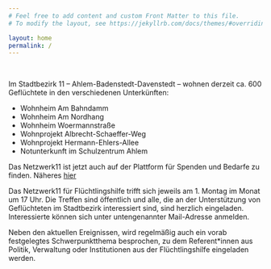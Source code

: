 ```yaml
---
# Feel free to add content and custom Front Matter to this file.
# To modify the layout, see https://jekyllrb.com/docs/themes/#overriding-theme-defaults

layout: home
permalink: /
---
```


  
<br> 


Im Stadtbezirk 11 – Ahlem-Badenstedt-Davenstedt – wohnen derzeit ca. 600 Geflüchtete in den verschiedenen Unterkünften:

- Wohnheim Am Bahndamm
- Wohnheim Am Nordhang
- Wohnheim Woermannstraße
- Wohnprojekt Albrecht-Schaeffer-Weg
- Wohnprojekt Hermann-Ehlers-Allee  
- Notunterkunft im Schulzentrum Ahlem

Das Netzwerk11 ist jetzt auch auf der Plattform für Spenden und Bedarfe zu finden. Näheres <a href="../../news">hier</a>

Das Netzwerk11 für Flüchtlingshilfe trifft sich jeweils am 1. Montag im Monat um 17 Uhr. Die Treffen sind öffentlich und alle, die an der Unterstützung von Geflüchteten im Stadtbezirk interessiert sind, sind herzlich eingeladen. Interessierte können sich unter untengenannter Mail-Adresse anmelden.


Neben den aktuellen Ereignissen, wird regelmäßig auch ein vorab festgelegtes Schwerpunktthema besprochen, zu dem Referent*innen aus Politik, Verwaltung oder Institutionen aus der Flüchtlingshilfe eingeladen werden.
